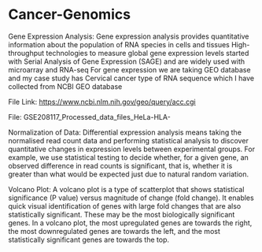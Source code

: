 # Cancer-Genomics

Gene Expression Analysis: Gene expression analysis provides quantitative information about the population of RNA species in cells and tissues
High-throughput technologies to measure global gene expression levels started with Serial Analysis of Gene Expression (SAGE) and are widely used with microarray and RNA-seq
For gene expression we are taking GEO database and my case study has Cervical cancer type of RNA sequence which I have collected from NCBI GEO database

File Link: https://www.ncbi.nlm.nih.gov/geo/query/acc.cgi

File: GSE208117_Processed_data_files_HeLa-HLA-


Normalization of Data:
Differential expression analysis means taking the normalised read count data and performing statistical analysis to discover quantitative changes in expression levels between experimental groups.
For example, we use statistical testing to decide whether, for a given gene, an observed difference in read counts is significant, that is, whether it is greater than what would be expected just due to natural random variation.

Volcano Plot:
A volcano plot is a type of scatterplot that shows statistical significance (P value) versus magnitude of change (fold change). It enables quick visual identification of genes with large fold changes that are also statistically significant. These may be the most biologically significant genes. In a volcano plot, the most upregulated genes are towards the right, the most downregulated genes are towards the left, and the most statistically significant genes are towards the top.





